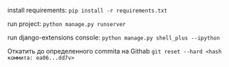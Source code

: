 install requirements: 
`pip install -r requirements.txt`

run project:
`python manage.py runserver`

run django-extensions console: 
`python manage.py shell_plus --ipython`

Откатить до определенного commita на Githab
`git reset --hard <hash коммита: ea06...dd7v>`

